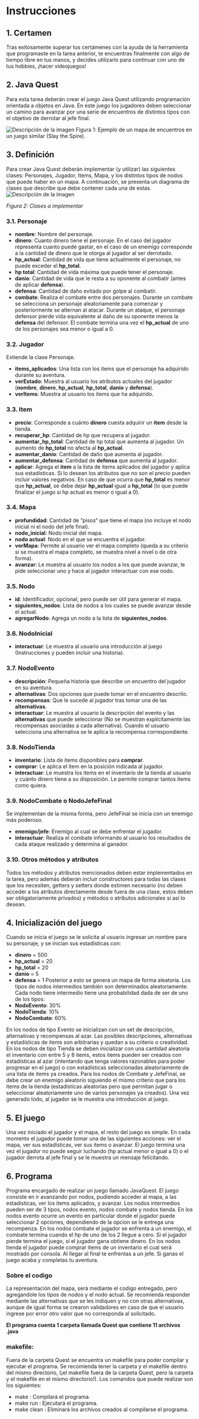 # Instrucciones
## 1.	Certamen
Tras exitosamente superar tus certámenes con la ayuda de la herramienta que programaste en la tarea anterior, te encuentras finalmente con algo de tiempo libre en tus manos, y decides utilizarlo para continuar con uno de tus hobbies, ¡hacer videojuegos!
## 2.	Java Quest
Para esta tarea deberán crear el juego Java Quest utilizando programación orientada a objetos en Java. En este juego los jugadores deben seleccionar un camino para avanzar por una serie de encuentros de distintos tipos con el objetivo de derrotar al jefe final.

<image src="img/Imagen2.jpg" alt="Descripción de la imagen">
Figura 1: Ejemplo de un mapa de encuentros en un juego similar (Slay the Spire).
  
## 3. Definición
Para crear Java Quest deberán implementar (y utilizar) las siguientes clases: Personajes, Jugador, Items, Mapa, y los distintos tipos de nodos que puede haber en un mapa. A continuación, se presenta un diagrama de clases que describe que debe contener cada una de estas.
<image src="img/Imagen.jpg" alt="Descripción de la imagen">  
  
*Figura 2: Clases a implementar*
  
### 3.1. Personaje
* **nombre**: Nombre del personaje.
* **dinero**: Cuanto dinero tiene el personaje. En el caso del jugador representa cuanto puede gastar, en el caso de un enemigo corresponde a la cantidad de dinero que le otorga al jugador al ser derrotado.
* **hp_actual**: Cantidad de vida que tiene actualmente el personaje, no puede exceder el **hp_total**.
* **hp total**: Cantidad de vida máxima que puede tener el personaje.
* **danio**: Cantidad de vida que le resta a su oponente al combatir (antes de aplicar **defensa**).
* **defensa**: Cantidad de daño evitado por golpe al combatir.
* **combate**: Realiza el combate entre dos personajes. Durante un combate se selecciona un personaje aleatoriamente para comenzar y posteriormente se alternan al atacar. Durante un ataque, el personaje defensor pierde vida equivalente al daño de su oponente menos la **defensa** del defensor. El combate termina una vez el **hp_actual** de uno de los personajes sea menor o igual a 0.
  
### 3.2. Jugador
Extiende la clase Personaje.
* **items_aplicados**: Una lista con los items que el personaje ha adquirido durante su aventura.
* **verEstado**: Muestra al usuario los atributos actuales del jugador (**nombre**, **dinero**, **hp_actual**, **hp_total**, **danio** y **defensa**).
* **verItems**: Muestra al usuario los items que ha adquirido.
  
### 3.3. Item
* **precio**: Corresponde a cuánto **dinero** cuesta adquirir un **item** desde la tienda.
* **recuperar_hp**: Cantidad de hp que recupera al jugador.
* **aumentar_hp_total**: Cantidad de hp  total que aumenta al jugador. Un aumento de **hp_total** no afecta al **hp_actual**.
* **aumentar_danio**: Cantidad de daño que aumenta al jugador.
* **aumentar_defensa**: Cantidad de **defensa** que aumenta al jugador.
* **aplicar**: Agrega el **item** a la lista de items aplicados del jugador y aplica sus estadísticas.
Si lo desean los atributos que no son el precio pueden incluir valores negativos. En caso de que ocurra que **hp_total** es menor que **hp_actual**, se debe dejar **hp_actual** igual a **hp_total** (lo que puede finalizar el juego si hp  actual es menor o igual a 0).
  
### 3.4. Mapa
* **profundidad**: Cantidad de ”pisos“ que tiene el mapa (no incluye el nodo inicial ni el nodo del jefe final).
* **nodo_inicial**: Nodo inicial del mapa.
* **nodo actual**: Nodo en el que se encuentra el jugador.
* **verMapa**: Permite al usuario ver el mapa completo (queda a su criterio si se muestra el mapa completo, se muestra nivel a nivel o de otra forma).
* **avanzar**: Le muestra al usuario los nodos a los que puede avanzar, le pide seleccionar uno y hace al jugador interactuar con ese nodo.
  
### 3.5. Nodo
* **id**: Identificador, opcional, pero puede ser útil para generar el mapa.
* **siguientes_nodos**: Lista de nodos a los cuales se puede avanzar desde el actual.
* **agregarNodo**: Agrega un nodo a la lista de **siguientes_nodos**.
  
### 3.6. NodoInicial
* **interactuar**:  Le muestra al usuario una introducción al juego (Instrucciones y pueden incluir una historia).
  
### 3.7. NodoEvento
* **descripción**: Pequeña historia que describe un encuentro del jugador en su aventura.
* **alternativas**: Dos opciones que puede tomar en el encuentro descrito.
* **recompensas**: Que le sucede al jugador tras tomar una de las **alternativas**.
* **interactuar**: Le muestra al usuario la descripción del evento y las **alternativas** que puede seleccionar (No se muestran explícitamente las recompensas asociadas a cada alternativa). Cuando el usuario selecciona una alternativa se le aplica la recompensa correspondiente.
  
### 3.8. NodoTienda
* **inventario**: Lista de items disponibles para **comprar**.
* **comprar**: Le aplica el item en la posición indicada al jugador.
* **interactuar**: Le muestra los items en el inventario de la tienda al usuario y cuánto dinero tiene a su disposición. Le permite comprar tantos items como quiera.
  
### 3.9. NodoCombate o NodoJefeFinal
Se implementan de la misma forma, pero JefeFinal se inicia con un enemigo más poderoso.
* **enemigo/jefe**: Enemigo al cual se debe enfrentar el jugador.
* **interactuar**: Realiza el combate informando al usuario los resultados de cada ataque realizado y determina al ganador.
  
### 3.10.	Otros métodos y atributos
Todos los métodos y atributos mencionados deben estar implementados en la tarea, pero además deberán incluir constructores para todas las clases que los necesiten, getters y setters donde estimen necesario (no deben acceder a los atributos directamente desde fuera de una clase, estos deben ser obligatoriamente privados) y métodos o atributos adicionales si así lo desean.
  
## 4. Inicialización del juego
Cuando se inicia el juego se le solicita al usuario ingresar un nombre para su personaje, y se inician sus estadísticas con:
* **dinero** = 500
* **hp_actual** = 20
* **hp_total** = 20
* **danio** = 5
* **defensa** = 1
Posterior a esto se genera un mapa de forma aleatoria.
Los tipos de nodos intermedios también son determinados aleatoriamente. Cada nodo tiene intermedio tiene una probabilidad dada de ser de uno de los tipos:
* **NodoEvento**: 30%
* **NodoTienda**: 10%
* **NodoCombate**: 60%
  
En los nodos de tipo Evento se inicializan con un set de descripción, alternativas y recompensas al azar. Las posibles descripciones, alternativas y estadísticas de items son arbitrarias y quedan a su criterio o creatividad.
En los nodos de tipo Tienda se deben inicializar con una cantidad aleatoria el inventario con entre 5 y 8 items, estos items pueden ser creados con estadísticas al azar (intentando que tenga valores razonables para poder progresar en el juego) o con estadísticas seleccionadas aleatoriamente de una lista de items ya creados.
Para los nodos de Combate y JefeFinal, se debe crear un enemigo aleatorio siguiendo el mismo criterio que para los items de la tienda (estadísticas aleatorias pero que permitan jugar o seleccionar aleatoriamente uno de varios personajes ya creados).
Una vez generado todo, al jugador se le muestra una introducción al juego.
  
## 5. El juego
Una vez iniciado el jugador y el mapa, el resto del juego es simple. En cada momento el jugador puede tomar una de las siguientes acciones: ver el mapa, ver sus estadísticas, ver sus items o avanzar. El juego termina una vez el jugador no puede seguir luchando (hp  actual menor o igual a 0) o el jugador derrota al jefe final y se le muestra un mensaje felicitando.

## 6. Programa
  
Programa encargado de realizar un juego llamado JavaQuest. El juego consiste en ir avanzando por nodos, pudiendo acceder al mapa, a las estadisticas, ver los items aplicados, y avanzar. Los nodos intermedios pueden ser de 3 tipos, nodos evento, nodos combate y nodos tienda.
En los nodos evento ocurre un evento en particular donde el jugador puede seleccionar 2 opciones, dependiendo de la opcion se le entrega una recompenza. 
En los nodos combate el jugador se enfrenta a un enemigo, el combate termina cuando el hp de uno de los 2 llegue a cero. Si el jugador pierde termina el juego, si el jugador gana obtiene dinero.
En los nodos tienda el jugador puede comprar items de un inventario el cual será mostrado por consola.
Al llegar al final te enfrentas a un jefe. Si ganas el juego acaba y completas tu aventura.

### Sobre el codigo

La representación del mapa, será mediante el codigo entregado, pero agregandole los tipos de nodos y el nodo actual.
Se recomienda responder mediante las alternativas que se les indiquen y no con otras alternativas, aunque de igual forma se crearon validadores en caso de que el usuario ingrese por error otro valor que no corresponda al solicitado.

**El programa cuenta 1 carpeta llamada Quest que contiene 11 archivos .java**

### makefile:
Fuera de la carpeta Quest se encuentra un makefile para poder compilar y ejecutar el programa. Se recomienda tener la carpeta y el makefile dentro del mismo directorio, (¡el makefile fuera de la carpeta Quest, pero la carpeta y el makefile en el mismo directorio!). Los comandos que puede realizar son los siguientes:
* make : Compilará el programa.
* make run : Ejecutará el programa.
* make clean : Eliminará los archivos creados al compilarse el programa.
